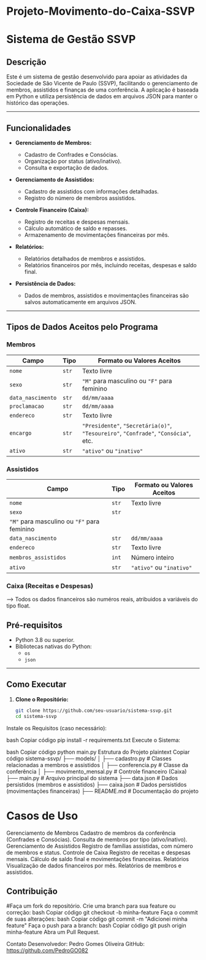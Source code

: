 # Projeto-Movimento-do-Caixa-SSVP

# Sistema de Gestão SSVP

## Descrição
Este é um sistema de gestão desenvolvido para apoiar as atividades da Sociedade de São Vicente de Paulo (SSVP), facilitando o gerenciamento de membros, assistidos e finanças de uma conferência. A aplicação é baseada em Python e utiliza persistência de dados em arquivos JSON para manter o histórico das operações.

---

## Funcionalidades

- **Gerenciamento de Membros:**
  - Cadastro de Confrades e Consócias.
  - Organização por status (ativo/inativo).
  - Consulta e exportação de dados.

- **Gerenciamento de Assistidos:**
  - Cadastro de assistidos com informações detalhadas.
  - Registro do número de membros assistidos.

- **Controle Financeiro (Caixa):**
  - Registro de receitas e despesas mensais.
  - Cálculo automático de saldo e repasses.
  - Armazenamento de movimentações financeiras por mês.

- **Relatórios:**
  - Relatórios detalhados de membros e assistidos.
  - Relatórios financeiros por mês, incluindo receitas, despesas e saldo final.

- **Persistência de Dados:**
  - Dados de membros, assistidos e movimentações financeiras são salvos automaticamente em arquivos JSON.

---

## Tipos de Dados Aceitos pelo Programa

### **Membros**
| Campo              | Tipo      | Formato ou Valores Aceitos                                                         |
|--------------------|-----------|------------------------------------------------------------------------------------|
| `nome`             | `str`     | Texto livre                                                                        |
| `sexo`             | `str`     | `"M"` para masculino ou `"F"` para feminino                                        |
| `data_nascimento`  | `str`     | `dd/mm/aaaa`                                                                       |
| `proclamacao`      | `str`     | `dd/mm/aaaa`                                                                       |
| `endereco`         | `str`     | Texto livre                                                                        |
| `encargo`          | `str`     | `"Presidente"`, `"Secretária(o)"`, `"Tesoureiro"`, `"Confrade"`, `"Consócia"`, etc.|
| `ativo`            | `str`     | `"ativo"` ou `"inativo"`                                                           |

### **Assistidos**
| Campo                 | Tipo      | Formato ou Valores Aceitos                                                      |
|--------------------   |-----------|---------------------------------------------------------------------------------|
| `nome`                | `str`     | Texto livre                                                                     |
| `sexo`                | `str`     | 
`"M"` para masculino ou `"F"` para feminino                                                                           |
| `data_nascimento`     | `str`     | `dd/mm/aaaa`                                                                    |
| `endereco`            | `str`     | Texto livre                                                                     |
| `membros_assistidos`  | `int`     | Número inteiro                                                                  |
| `ativo`               | `str`     | `"ativo"` ou `"inativo"`                                                        |

### **Caixa (Receitas e Despesas)**
 --> Todos os dados financeiros são numéros reais, atribuidos a variáveis do tipo float.

## Pré-requisitos

- Python 3.8 ou superior.
- Bibliotecas nativas do Python:
  - `os`
  - `json`

---

## Como Executar

1. **Clone o Repositório:**
   ```bash
   git clone https://github.com/seu-usuario/sistema-ssvp.git
   cd sistema-ssvp
Instale os Requisitos (caso necessário):

bash
Copiar código
pip install -r requirements.txt
Execute o Sistema:

bash
Copiar código
python main.py
Estrutura do Projeto
plaintext
Copiar código
sistema-ssvp/
                ├── models/
                │   ├── cadastro.py          # Classes relacionadas a membros e assistidos
                │   ├── conferencia.py       # Classe da conferência
                │   ├── movimento_mensal.py  # Controle financeiro (Caixa)
                ├── main.py                  # Arquivo principal do sistema
                ├── data.json                # Dados persistidos (membros e assistidos)
                ├── caixa.json               # Dados persistidos (movimentações financeiras)
                ├── README.md                # Documentação do projeto
# Casos de Uso
Gerenciamento de Membros
Cadastro de membros da conferência (Confrades e Consócias).
Consulta de membros por tipo (ativo/inativo).
Gerenciamento de Assistidos
Registro de famílias assistidas, com número de membros e status.
Controle de Caixa
Registro de receitas e despesas mensais.
Cálculo de saldo final e movimentações financeiras.
Relatórios
Visualização de dados financeiros por mês.
Relatórios de membros e assistidos.

## Contribuição
#Faça um fork do repositório.
Crie uma branch para sua feature ou correção:
bash
Copiar código
git checkout -b minha-feature
Faça o commit de suas alterações:
bash
Copiar código
git commit -m "Adicionei minha feature"
Faça o push para a branch:
bash
Copiar código
git push origin minha-feature
Abra um Pull Request.


Contato
Desenvolvedor: Pedro Gomes Oliveira
GitHub: https://github.com/PedroGO082